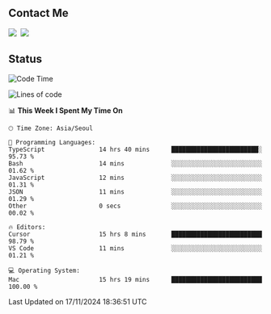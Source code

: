 ## Contact Me
<a href="https://instagram.com/_hongrok"><img src="https://img.shields.io/badge/Instagram-E4405F?style=for-the-badge&logo=Instagram&logoColor=white"/></a>&nbsp;
<img src="https://img.shields.io/badge/HongRok @hlog2e-5865F2?style=for-the-badge&logo=Discord&logoColor=white"/>&nbsp;

## Status

<!--START_SECTION:waka-->
![Code Time](http://img.shields.io/badge/Code%20Time-774%20hrs%2047%20mins-blue)

![Lines of code](https://img.shields.io/badge/From%20Hello%20World%20I%27ve%20Written-601.5%20thousand%20lines%20of%20code-blue)

📊 **This Week I Spent My Time On** 

```text
🕑︎ Time Zone: Asia/Seoul

💬 Programming Languages: 
TypeScript               14 hrs 40 mins      ████████████████████████░   95.73 % 
Bash                     14 mins             ░░░░░░░░░░░░░░░░░░░░░░░░░   01.62 % 
JavaScript               12 mins             ░░░░░░░░░░░░░░░░░░░░░░░░░   01.31 % 
JSON                     11 mins             ░░░░░░░░░░░░░░░░░░░░░░░░░   01.29 % 
Other                    0 secs              ░░░░░░░░░░░░░░░░░░░░░░░░░   00.02 % 

🔥 Editors: 
Cursor                   15 hrs 8 mins       █████████████████████████   98.79 % 
VS Code                  11 mins             ░░░░░░░░░░░░░░░░░░░░░░░░░   01.21 % 

💻 Operating System: 
Mac                      15 hrs 19 mins      █████████████████████████   100.00 % 
```


 Last Updated on 17/11/2024 18:36:51 UTC
<!--END_SECTION:waka-->
